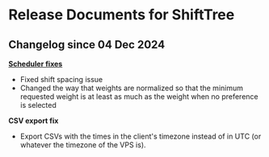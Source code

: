 # Release Documents for ShiftTree

## Changelog since 04 Dec 2024

[**Scheduler fixes**](https://github.com/ShiftTreeApp/ShiftTree/pull/238)

- Fixed shift spacing issue
- Changed the way that weights are normalized so that the minimum requested weight
  is at least as much as the weight when no preference is selected

**CSV export fix**

- Export CSVs with the times in the client's timezone instead of in UTC (or whatever the timezone of the VPS is).

